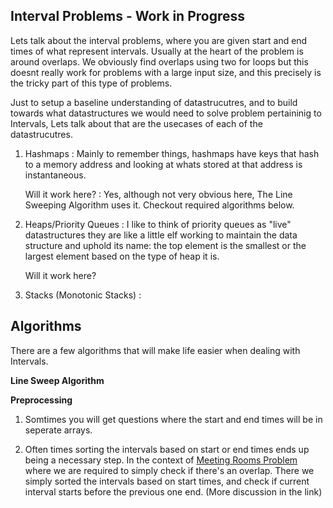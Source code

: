 ## Interval Problems - Work in Progress

Lets talk about the interval problems, where you are given start and end times
of what represent intervals. Usually at the heart of the problem is around
overlaps. We obviously find overlaps using two for loops but this doesnt really
work for problems with a large input size, and this precisely is the tricky part
of this type of problems.

Just to setup a baseline understanding of datastrucutres, and to build towards
what datastructures we would need to solve problem pertaininig to Intervals,
Lets talk about that are the usecases of each of the datastrucutres.

1. Hashmaps : Mainly to remember things, hashmaps have keys that hash to a
   memory address and looking at whats stored at that address is instantaneous.

   Will it work here? : Yes, although not very obvious here, The Line Sweeping Algorithm uses it. Checkout required algorithms below. 

2. Heaps/Priority Queues : I like to think of priority queues as "live"
   datastructures they are like a little elf working to maintain the data
   structure and uphold its name: the top element is the smallest or the largest
   element based on the type of heap it is.

   Will it work here?

3. Stacks (Monotonic Stacks) :


## Algorithms
There are a few algorithms that will make life easier when dealing with Intervals. 

**Line Sweep Algorithm**




**Preprocessing**

1. Somtimes you will get questions where the start and end times will be in
   seperate arrays.

2. Often times sorting the intervals based on start or end times ends up being a
   necessary step. In the context of [Meeting Rooms Problem](./meeting-rooms.md)
   where we are required to simply check if there's an overlap. There we simply
   sorted the intervals based on start times, and check if current interval
   starts before the previous one end. (More discussion in the link)
